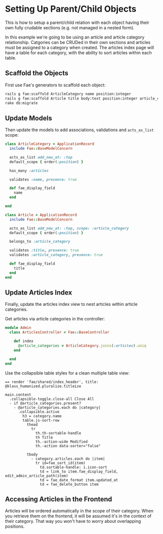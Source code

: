 # Setting Up Parent/Child Objects

This is how to setup a parent/child relation with each object having their own fully crudable sections (e.g. not managed in a nested form).

In this example we're going to be using an article and article category relationship. Catgories can be CRUDed in their own sections and articles must be assigned to a category when created. The articles index page will have a table for each category, with the ability to sort articles within each table.

## Scaffold the Objects

First use Fae's generators to scaffold each object:

```bash
rails g fae:scaffold ArticleCategory name position:integer
rails g fae:scaffold Article title body:text position:integer article_category:references
rake db:migrate
```

## Update Models

Then update the models to add associations, validations and `acts_as_list` scope:

```ruby
class ArticleCategory < ApplicationRecord
  include Fae::BaseModelConcern

  acts_as_list add_new_at: :top
  default_scope { order(:position) }

  has_many :articles

  validates :name, presence: true

  def fae_display_field
    name
  end

end
```

```ruby
class Article < ApplicationRecord
  include Fae::BaseModelConcern

  acts_as_list add_new_at: :top, scope: :article_category
  default_scope { order(:position) }

  belongs_to :article_category

  validates :title, presence: true
  validates :article_category, presence: true

  def fae_display_field
    title
  end
end
```

## Update Articles Index

Finally, update the articles index view to nest articles within article categories.

Get articles via article categories in the controller:

```ruby
module Admin
  class ArticlesController < Fae::BaseController

    def index
      @article_categories = ArticleCategory.joins(:articles).uniq
    end

  end
end
```

Use the collapsible table styles for a clean multiple table view:

```slim
== render 'fae/shared/index_header', title: @klass_humanized.pluralize.titleize

main.content
  .collapsible-toggle.close-all Close All
  - if @article_categories.present?
    - @article_categories.each do |category|
      .collapsible.active
        h3 = category.name
        table.js-sort-row
          thead
            tr
              th.th-sortable-handle
              th Title
              th.-action-wide Modified
              th.-action data-sorter="false"

          tbody
            - category.articles.each do |item|
              tr id=fae_sort_id(item)
                td.sortable-handle: i.icon-sort
                td = link_to item.fae_display_field, edit_admin_article_path(item)
                td = fae_date_format item.updated_at
                td = fae_delete_button item
```

## Accessing Articles in the Frontend

Articles will be ordered automatically in the scope of their category. When you retrieve them on the frontend, it will be assumed it's in the context of their category. That way you won't have to worry about overlapping positions.
